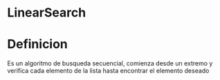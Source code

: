 # LinearSearch 
# Definicion
  Es un algoritmo de busqueda secuencial, comienza desde un extremo y
  verifica cada elemento de la lista hasta encontrar el elemento deseado
